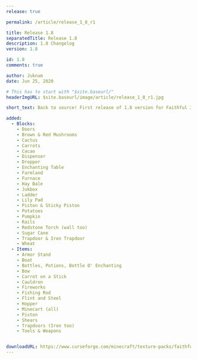 ```yaml
---
release: true

permalink: /article/release_1_8_r1

title: Release 1.8
separatedTitle: Release 1.8
description: 1.8 Changelog
version: 1.8

id: 1.8
comments: true

author: Juknum
date: Jun 25, 2020

# This has to start with "$site.baseurl/"
headerImgURL: $site.baseurl/image/article/release_1_8_r1.jpg

short_text: Back to source! First release of 1.8 version for Faithful 3D!

added:
  - Blocks:
    - Doors
    - Brown & Red Mushrooms
    - Cactus
    - Carrots
    - Cacao
    - Dispenser
    - Dropper
    - Enchanting Table
    - Farmland
    - Furnace
    - Hay Bale
    - Jukbox
    - Ladder
    - Lily Pad
    - Piston & Sticky Piston
    - Potatoes
    - Pumpkin
    - Rails
    - Redstone Torch (wall too)
    - Sugar Cane
    - Trapdoor & Iron Trapdoor
    - Wheat
  - Items:
    - Armor Stand
    - Boat
    - Bottles, Potions, Bottle O' Enchanting
    - Bow
    - Carrot on a Stick
    - Cauldron
    - Fireworks
    - Fishing Rod
    - Flint and Steel
    - Hopper
    - Minecart (all)
    - Piston
    - Shears
    - Trapdoors (Iron too)
    - Tools & Weapons


downloadURL: https://www.curseforge.com/minecraft/texture-packs/faithful-3d/files/2988355
---
```

